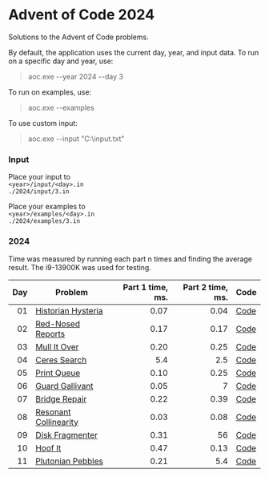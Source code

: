 # Advent of Code 2024

Solutions to the Advent of Code problems.

By default, the application uses the current day, year, and input data.
To run on a specific day and year, use: 
> aoc.exe --year 2024 --day 3

To run on examples, use:
> aoc.exe  --examples

To use custom input:
> aoc.exe  --input "C:\input.txt"

### Input

Place your input to  
`<year>/input/<day>.in`   
`./2024/input/3.in`

Place your examples to  
`<year>/examples/<day>.in`    
`./2024/examples/3.in`

### 2024

Time was measured by running each part n times and finding the average result. The i9-13900K was used for testing.

|  Day | Problem                                                      | Part 1 time, ms. | Part 2 time, ms. | Code                                                                                                   |
| ---: | ------------------------------------------------------------ | ---------------: | ---------------: | ------------------------------------------------------------------------------------------------------ |
|   01 | [Historian Hysteria](https://adventofcode.com/2024/day/1)    |             0.07 |             0.04 | [Code](https://github.com/GrigoryanArtem/advent-of-code-2024/blob/master/Puzzles.Runner/2024/Day01.cs)  |
|   02 | [Red-Nosed Reports](https://adventofcode.com/2024/day/2)     |             0.17 |             0.17 | [Code](https://github.com/GrigoryanArtem/advent-of-code-2024/blob/master/Puzzles.Runner/2024/Day02.cs)  |
|   03 | [Mull It Over](https://adventofcode.com/2024/day/3)          |             0.20 |             0.25 | [Code](https://github.com/GrigoryanArtem/advent-of-code-2024/blob/master/Puzzles.Runner/2024/Day03.cs)  |
|   04 | [Ceres Search](https://adventofcode.com/2024/day/4)          |              5.4 |              2.5 | [Code](https://github.com/GrigoryanArtem/advent-of-code-2024/blob/master/Puzzles.Runner/2024/Day04.cs)  |
|   05 | [Print Queue](https://adventofcode.com/2024/day/5)           |             0.10 |             0.25 | [Code](https://github.com/GrigoryanArtem/advent-of-code-2024/blob/master/Puzzles.Runner/2024/Day05.cs)  |
|   06 | [Guard Gallivant](https://adventofcode.com/2024/day/6)       |             0.05 |                7 | [Code](https://github.com/GrigoryanArtem/advent-of-code-2024/blob/master/Puzzles.Runner/2024/Day06.cs)  |
|   07 | [Bridge Repair](https://adventofcode.com/2024/day/7)         |             0.22 |             0.39 | [Code](https://github.com/GrigoryanArtem/advent-of-code-2024/blob/master/Puzzles.Runner/2024/Day07.cs)  |
|   08 | [Resonant Collinearity](https://adventofcode.com/2024/day/8) |             0.03 |             0.08 | [Code](https://github.com/GrigoryanArtem/advent-of-code-2024/blob/master/Puzzles.Runner/2024/Day08.cs)  |
|   09 | [Disk Fragmenter](https://adventofcode.com/2024/day/9)       |             0.31 |               56 | [Code](https://github.com/GrigoryanArtem/advent-of-code-2024/blob/master/Puzzles.Runner/2024/Day09.cs)  |
|   10 | [Hoof It](https://adventofcode.com/2024/day/10)              |             0.47 |             0.13 | [Code](https://github.com/GrigoryanArtem/advent-of-code-2024/blob/master/Puzzles.Runner/2024/Day10.cs) |
|   11 | [Plutonian Pebbles](https://adventofcode.com/2024/day/11)    |             0.21 |              5.4 | [Code](https://github.com/GrigoryanArtem/advent-of-code-2024/blob/master/Puzzles.Runner/2024/Day11.cs) |
